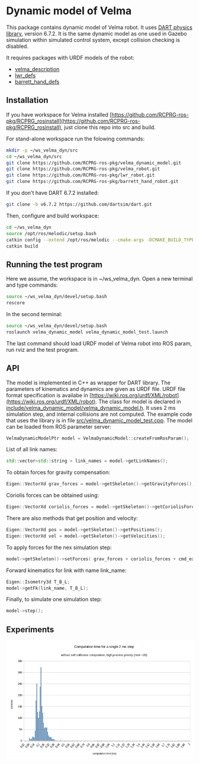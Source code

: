 # Dynamic model of Velma

This package contains dynamic model of Velma robot. It uses [DART physics library](https://dartsim.github.io), version 6.7.2.
It is the same dynamic model as one used in Gazebo simulation within simulated control system, except collision checking is disabled.

It requires packages with URDF models of the robot:
* [velma_description](https://github.com/RCPRG-ros-pkg/velma_robot.git)
* [lwr_defs](https://github.com/RCPRG-ros-pkg/lwr_robot.git)
* [barrett_hand_defs](https://github.com/RCPRG-ros-pkg/barrett_hand_robot.git)

## Installation

If you have workspace for Velma installed [https://github.com/RCPRG-ros-pkg/RCPRG_rosinstall](https://github.com/RCPRG-ros-pkg/RCPRG_rosinstall), just clone this repo into src and build.

For stand-alone workspace run the folowing commands:

```bash
mkdir -p ~/ws_velma_dyn/src
cd ~/ws_velma_dyn/src
git clone https://github.com/RCPRG-ros-pkg/velma_dynamic_model.git
git clone https://github.com/RCPRG-ros-pkg/velma_robot.git
git clone https://github.com/RCPRG-ros-pkg/lwr_robot.git
git clone https://github.com/RCPRG-ros-pkg/barrett_hand_robot.git
```
If you don't have DART 6.7.2 installed:
```bash
git clone -b v6.7.2 https://github.com/dartsim/dart.git
```

Then, configure and build workspace:
```bash
cd ~/ws_velma_dyn
source /opt/ros/melodic/setup.bash
catkin config --extend /opt/ros/melodic --cmake-args -DCMAKE_BUILD_TYPE=RelWithDebInfo -DCATKIN_ENABLE_TESTING=OFF
catkin build
```
## Running the test program

Here we assume, the workspace is in ~/ws_velma_dyn.
Open a new terminal and type commands:
```bash
source ~/ws_velma_dyn/devel/setup.bash
roscore
```
In the second terminal:
```bash
source ~/ws_velma_dyn/devel/setup.bash
roslaunch velma_dynamic_model velma_dynamic_model_test.launch
```
The last command should load URDF model of Velma robot into ROS param, run rviz and the test program.

## API

The model is implemented in C++ as wrapper for DART library.
The parameters of kinematics and dynamics are given as URDF file.
URDF file format specification is availabe in [https://wiki.ros.org/urdf/XML/robot](https://wiki.ros.org/urdf/XML/robot).
The class for model is declared in [include/velma_dynamic_model/velma_dynamic_model.h](include/velma_dynamic_model/velma_dynamic_model.h).
It uses 2 ms simulation step, and internal collisions are not computed.
The example code that uses the library is in file [src/velma_dynamic_model_test.cpp](src/velma_dynamic_model_test.cpp).
The model can be loaded from ROS parameter server:
```cpp
VelmaDynamicModelPtr model = VelmaDynamicModel::createFromRosParam();
```
List of all link names:
```cpp
std::vector<std::string > link_names = model->getLinkNames();
```
To obtain forces for gravity compensation:
```cpp
Eigen::VectorXd grav_forces = model->getSkeleton()->getGravityForces();
```
Coriolis forces can be obtained using:
```cpp
Eigen::VectorXd coriolis_forces = model->getSkeleton()->getCoriolisForces();
```
There are also methods that get position and velocity:
```cpp
Eigen::VectorXd pos = model->getSkeleton()->getPositions();
Eigen::VectorXd vel = model->getSkeleton()->getVelocities();
```
To apply forces for the nex simulation step:
```cpp
model->getSkeleton()->setForces( grav_forces + coriolis_forces + cmd_ext_forces );
```
Forward kinematics for link with name link_name:
```cpp
Eigen::Isometry3d T_B_L;
model->getFk(link_name, T_B_L);
```
Finally, to simulate one simulation step:
```cpp
model->step();
```

## Experiments

![Histogram of computation time](doc/img/computation_time_1.png)

